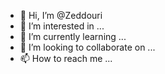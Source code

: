 - 👋 Hi, I’m @Zeddouri
- 👀 I’m interested in ...
- 🌱 I’m currently learning ...
- 💞️ I’m looking to collaborate on ...
- 📫 How to reach me ...

<!---
Zeddouri/Zeddouri is a ✨ special ✨ repository because its `README.md` (this file) appears on your GitHub profile.
You can click the Preview link to take a look at your changes.
--->
